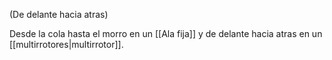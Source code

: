 (De delante hacia atras)

Desde la cola hasta el morro en un [[Ala fija]] y de delante hacia atras en un [[multirrotores|multirrotor]].

